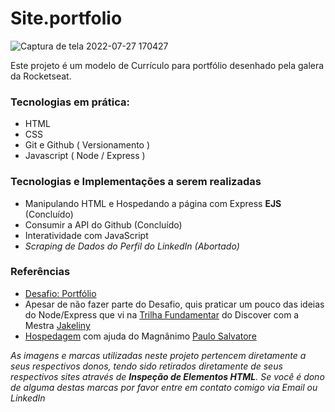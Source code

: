 # Site.portfolio
![Captura de tela 2022-07-27 170427](https://user-images.githubusercontent.com/85082875/181362157-cb004a7e-9274-43cb-a4a7-28dd72fce22e.jpg)

Este projeto é um modelo de Currículo para portfólio desenhado pela galera da Rocketseat. 

### Tecnologias em prática:

* HTML
* CSS
* Git e Github ( Versionamento )
* Javascript ( Node / Express )

### Tecnologias e Implementações a serem realizadas


* Manipulando HTML e Hospedando a página com Express **EJS** (Concluído)
* Consumir a API do Github (Concluído)
* Interatividade com JavaScript
* _Scraping de Dados do Perfil do LinkedIn (Abortado)_


### Referências

* [Desafio: Portfólio](https://efficient-sloth-d85.notion.site/Desafio-Portfolio-1d3db21e654941f5872aece5fcc6bcc6#feb0f1f5f4b14433a1d8284bdf52f1bc)
* Apesar de não fazer parte do Desafio, quis praticar um pouco das ideias do Node/Express que vi na [Trilha Fundamentar](https://app.rocketseat.com.br/discover/trails/fundamentar) do Discover com a Mestra [Jake](https://github.com/jakeliny)[liny](https://www.linkedin.com/in/jakelinygracielly/)
* [Hospedagem](https://www.youtube.com/watch?v=v42AKhmgMZ0) com ajuda do Magnânimo [Paulo Salvatore](https://github.com/paulosalvatore)

_As imagens e marcas utilizadas neste projeto pertencem diretamente a seus respectivos donos, tendo sido retirados diretamente de seus respectivos sites através de **Inspeção de Elementos HTML**. Se você é dono de alguma destas marcas por favor entre em contato comigo via Email ou LinkedIn_
